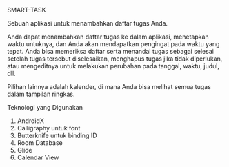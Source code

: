 SMART-TASK

Sebuah aplikasi untuk menambahkan daftar tugas Anda.

Anda dapat menambahkan daftar tugas ke dalam aplikasi, menetapkan waktu untuknya, dan Anda akan mendapatkan pengingat pada waktu yang tepat. Anda bisa memeriksa daftar serta menandai tugas sebagai selesai setelah tugas tersebut diselesaikan, menghapus tugas jika tidak diperlukan, atau mengeditnya untuk melakukan perubahan pada tanggal, waktu, judul, dll.

Pilihan lainnya adalah kalender, di mana Anda bisa melihat semua tugas dalam tampilan ringkas.

Teknologi yang Digunakan

1. AndroidX
2. Calligraphy untuk font
3. Butterknife untuk binding ID
4. Room Database
5. Glide
6. Calendar View
